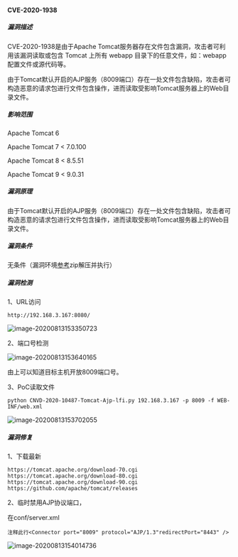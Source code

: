 #### CVE-2020-1938

##### 漏洞描述

CVE-2020-1938是由于Apache Tomcat服务器存在文件包含漏洞，攻击者可利用该漏洞读取或包含 Tomcat 上所有 webapp 目录下的任意文件，如：webapp 配置文件或源代码等。

由于Tomcat默认开启的AJP服务（8009端口）存在一处文件包含缺陷，攻击者可构造恶意的请求包进行文件包含操作，进而读取受影响Tomcat服务器上的Web目录文件。

##### 影响范围

Apache Tomcat 6

Apache Tomcat 7 < 7.0.100

Apache Tomcat 8 < 8.5.51

Apache Tomcat 9 < 9.0.31

##### 漏洞原理

由于Tomcat默认开启的AJP服务（8009端口）存在一处文件包含缺陷，攻击者可构造恶意的请求包进行文件包含操作，进而读取受影响Tomcat服务器上的Web目录文件。

##### 漏洞条件

无条件（漏洞环境[参考](https://github.com/0nise/CVE-2020-1938)zip解压并执行）

##### 漏洞检测

1、URL访问

```
http://192.168.3.167:8080/
```

![image-20200813153350723](https://github.com/si1ent-le/vuln-all/Tomcat_vuln/CVE-2020-1938/images/image-20200813153350723.png)

2、端口号检测

![image-20200813153640165](https://github.com/si1ent-le/vuln-all/Tomcat_vuln/CVE-2020-1938/images/image-20200813153640165.png)

由上可以知道目标主机开放8009端口号。

3、PoC读取文件

```
python CNVD-2020-10487-Tomcat-Ajp-lfi.py 192.168.3.167 -p 8009 -f WEB-INF/web.xml
```

![image-20200813153702055](https://github.com/si1ent-le/vuln-all/Tomcat_vuln/CVE-2020-1938/image-20200813153702055.png)

##### 漏洞修复

1、下载最新

```
https://tomcat.apache.org/download-70.cgi
https://tomcat.apache.org/download-80.cgi
https://tomcat.apache.org/download-90.cgi
https://github.com/apache/tomcat/releases
```

2、临时禁用AJP协议端口，

在conf/server.xml

`注释此行<Connector port="8009" protocol="AJP/1.3"redirectPort="8443" />`

![image-20200813154014736](https://github.com/si1ent-le/vuln-all/Tomcat_vuln/CVE-2020-1938/image-20200813154014736.png)
